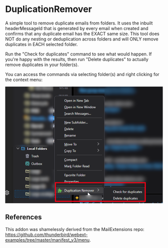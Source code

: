 # DuplicationRemover
A simple tool to remove duplicate emails from folders. It uses the inbuilt headerMessageId that is generated by every email when created and confirms that any duplicate email has the EXACT same size. This tool does NOT do any nesting or deduplication across folders and will ONLY remove duplicates in EACH selected folder.

Run the "Check for duplicates" command to see what would happen. If you're happy with the results, then run "Delete duplicates" to actually remove duplicates in your folder(s).

You can access the commands via selecting folder(s) and right clicking for the context menu: 

![command menu](/images/ContextMenu.png)

## References

This addon was shamelessly derived from the MailExtensions repo: https://github.com/thunderbird/webext-examples/tree/master/manifest_v3/menu.

